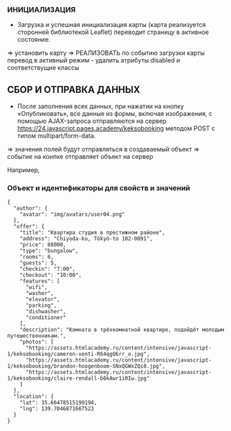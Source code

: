 ### ИНИЦИАЛИЗАЦИЯ

- Загрузка и успешная инициализация карты (карта реализуется сторонней библиотекой Leaflet) переводит страницу в активное состояние.

=> установить карту
=> РЕАЛИЗОВАТЬ по событию загрузки карты перевод в активный режим - удалить атрибуты disabled и соответствущие классы




## СБОР И ОТПРАВКА ДАННЫХ
- После заполнения всех данных, при нажатии на кнопку «Опубликовать», все данные из формы, включая изображения,
с помощью AJAX-запроса отправляются на сервер https://24.javascript.pages.academy/keksobooking
методом POST с типом multipart/form-data.

=> значения полей будут отправляться в создаваемый объект
=> событие на конпке отправляет объект на сервер

Например,


### Объект и идентификаторы для свойств и значений
```
{
  "author": {
    "avatar": "img/avatars/user04.png"
  },
  "offer": {
    "title": "Квартира студия в престижном районе",
    "address": "Chiyoda-ku, Tōkyō-to 102-0091",
    "price": 88000,
    "type": "bungalow",
    "rooms": 6,
    "guests": 5,
    "checkin": "7:00",
    "checkout": "10:00",
    "features": [
      "wifi",
      "washer",
      "elevator",
      "parking",
      "dishwasher",
      "conditioner"
    ],
    "description": "Комната в трёхкомнатной квартире, подойдёт молодым путешественникам.",
    "photos": [
      "https://assets.htmlacademy.ru/content/intensive/javascript-1/keksobooking/cameron-venti-R64qgQ6rr_o.jpg",
      "https://assets.htmlacademy.ru/content/intensive/javascript-1/keksobooking/brandon-hoogenboom-SNxQGWxZQi0.jpg",
      "https://assets.htmlacademy.ru/content/intensive/javascript-1/keksobooking/claire-rendall-b6kAwr1i0Iw.jpg"
    ]
  },
  "location": {
    "lat": 35.66478515199194,
    "lng": 139.7046871667523
  }
}
```
